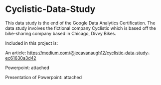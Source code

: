 # Cyclistic-Data-Study

This data study is the end of the Google Data Analytics Certification. The data study involves the fictional company Cyclistic which is based off the bike-sharing company based in Chicago, Divvy Bikes.

Included in this project is:

An article: https://medium.com/@jecavanaugh12/cyclistic-data-study-ec61630a3d42

Powerpoint: attached

Presentation of Powerpoint: attached
